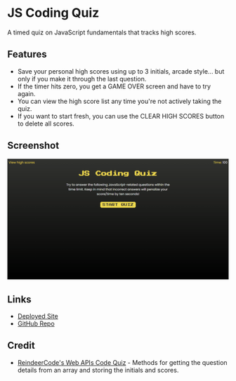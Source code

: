 # JS Coding Quiz
A timed quiz on JavaScript fundamentals that tracks high scores.

## Features
- Save your personal high scores using up to 3 initials, arcade style... but only if you make it through the last question.
- If the timer hits zero, you get a GAME OVER screen and have to try again.
- You can view the high score list any time you're not actively taking the quiz.
- If you want to start fresh, you can use the CLEAR HIGH SCORES button to delete all scores.

## Screenshot
![Screenshot of JavaScript Quiz](assets/images/screenshot.gif)

## Links
- [Deployed Site](https://ckboytgt.github.io/javascript-quiz/)
- [GitHub Repo](https://github.com/CKBoytGT/javascript-quiz)

## Credit
- [ReindeerCode's Web APIs Code Quiz](https://github.com/ReindeerCode/Web-APIs-Code-Quiz) - Methods for getting the question details from an array and storing the initials and scores.